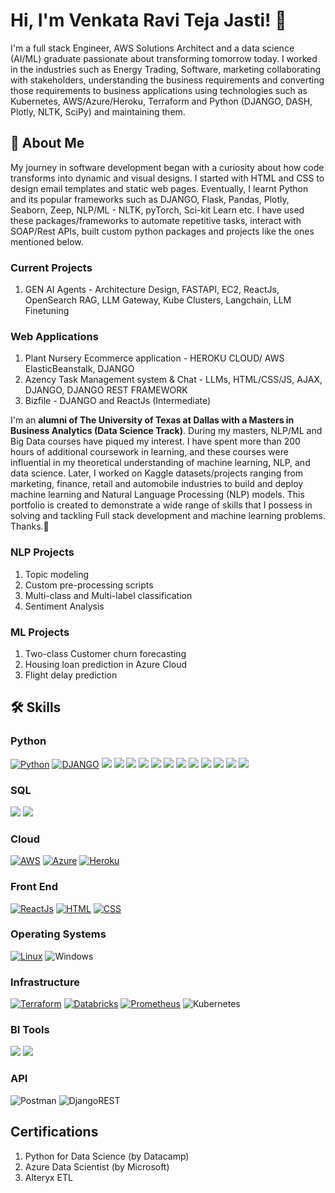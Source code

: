 # Hi, I'm Venkata Ravi Teja Jasti! 👋
I'm a full stack Engineer, AWS Solutions Architect and a data science (AI/ML) graduate passionate about transforming tomorrow today. I worked in the industries such as Energy Trading, Software, marketing collaborating with stakeholders, understanding the business requirements and converting those requirements to business applications using technologies such as Kubernetes, AWS/Azure/Heroku, Terraform and Python (DJANGO, DASH, Plotly, NLTK, SciPy) and maintaining them.


## 🚀 About Me
My journey in software development began with a curiosity about how code transforms into dynamic and visual designs. I started with HTML and CSS to design email templates and static web pages. Eventually, I learnt Python and its popular frameworks such as DJANGO, Flask, Pandas, Plotly, Seaborn, Zeep, NLP/ML - NLTK, pyTorch, Sci-kit Learn etc. I have used these packages/frameworks to automate repetitive tasks, interact with SOAP/Rest APIs, built custom python packages and projects like the ones mentioned below. 

### Current Projects
1. GEN AI Agents - Architecture Design, FASTAPI, EC2, ReactJs, OpenSearch RAG, LLM Gateway, Kube Clusters, Langchain, LLM Finetuning

### Web Applications
1. Plant Nursery Ecommerce application  - HEROKU CLOUD/ AWS ElasticBeanstalk, DJANGO
2. Azency Task Management system & Chat - LLMs, HTML/CSS/JS, AJAX, DJANGO, DJANGO REST FRAMEWORK
3. Bizfile - DJANGO and ReactJs (Intermediate)

I'm an **alumni of The University of Texas at Dallas with a Masters in Business Analytics (Data Science Track)**. During my masters, NLP/ML and Big Data courses have piqued my interest. I have spent more than 200 hours of additional coursework in learning, and these courses were influential in my theoretical understanding of machine learning, NLP, and data science. Later, I worked on Kaggle datasets/projects ranging from marketing, finance, retail and automobile industries to build and deploy machine learning and Natural Language Processing (NLP) models. This portfolio is created to demonstrate a wide range of skills that I possess in solving and tackling Full stack development and machine learning problems. Thanks.🙂

### NLP Projects
1. Topic modeling
2. Custom pre-processing scripts
3. Multi-class and Multi-label classification
4. Sentiment Analysis

### ML Projects
1. Two-class Customer churn forecasting
2. Housing loan prediction in Azure Cloud
3. Flight delay prediction


## 🛠 Skills
### Python
[![Python](https://img.shields.io/badge/Python-FFD43B?style=for-the-badge&logo=python&logoColor=darkgreen)](https://www.python.org)
[![DJANGO](https://img.shields.io/badge/Django-092E20?style=for-the-badge&logo=django&logoColor=green)](https://www.djangoproject.com/)
[![](https://img.shields.io/badge/scikit_learn-F7931E?style=for-the-badge&logo=scikit-learn&logoColor=white)](https://scikit-learn.org/stable/)
[![](https://img.shields.io/badge/SciPy-654FF0?style=for-the-badge&logo=SciPy&logoColor=white)](https://www.scipy.org)
[![](https://img.shields.io/badge/Numpy-777BB4?style=for-the-badge&logo=numpy&logoColor=white)](https://numpy.org)
[![](https://img.shields.io/badge/Pandas-2C2D72?style=for-the-badge&logo=pandas&logoColor=white)](https://pandas.pydata.org)
[![](https://img.shields.io/badge/Plotly-239120?style=for-the-badge&logo=plotly&logoColor=white)](https://plotly.com)
[![](https://img.shields.io/badge/PyTorch-EE4C2C?style=for-the-badge&logo=PyTorch&logoColor=white)](https://pytorch.org)
[![](https://img.shields.io/badge/MongoDB-4EA94B?style=for-the-badge&logo=mongodb&logoColor=white)](https://www.mongodb.com/)
[![](https://img.shields.io/badge/R-276DC3?style=for-the-badge&logo=r&logoColor=white)](https://www.r-project.org)
[![](https://img.shields.io/badge/json-5E5C5C?style=for-the-badge&logo=json&logoColor=white)](https://www.json.org/json-en.html)
[![](https://img.shields.io/badge/conda-342B029.svg?&style=for-the-badge&logo=anaconda&logoColor=white)](https://www.anaconda.com)
[![](https://img.shields.io/badge/Colab-F9AB00?style=for-the-badge&logo=googlecolab&color=525252)](https://colab.research.google.com)
[![](https://img.shields.io/badge/Flask-000000?style=for-the-badge&logo=flask&logoColor=white)](https://flask.palletsprojects.com/en/3.0.x/)

### SQL
[![](https://img.shields.io/badge/MySQL-00000F?style=for-the-badge&logo=mysql&logoColor=white)](https://www.mysql.com)
[![](https://img.shields.io/badge/SQLite-07405E?style=for-the-badge&logo=sqlite&logoColor=white)](https://www.sqlite.org/index.html)


### Cloud
[![AWS](https://img.shields.io/badge/Amazon_AWS-232F3E?style=for-the-badge&logo=amazon-aws&logoColor=white)](https://aws.com/)
[![Azure](https://img.shields.io/badge/Microsoft_Azure-0089D6?style=for-the-badge&logo=microsoft-azure&logoColor=white)](https://azure.com/)
[![Heroku](https://img.shields.io/badge/Heroku-430098?style=for-the-badge&logo=heroku&logoColor=white)](heroku.com)

### Front End
[![ReactJs](https://img.shields.io/badge/-ReactJs-61DAFB?logo=react&logoColor=white&style=for-the-badge)](https://react.dev/)
[![HTML](https://img.shields.io/badge/HTML5-E34F26?style=for-the-badge&logo=html5&logoColor=white)]()
[![CSS](https://img.shields.io/badge/CSS3-1572B6?style=for-the-badge&logo=css3&logoColor=white)]()

### Operating Systems
[![Linux](https://img.shields.io/badge/Linux-FCC624?style=for-the-badge&logo=linux&logoColor=black)](https://linux.com/)
![Windows](https://img.shields.io/badge/Windows-0078D6?style=for-the-badge&logo=windows&logoColor=white)

### Infrastructure
[![Terraform](https://img.shields.io/badge/terraform-7B42BC?logo=terraform&logoColor=white&style=for-the-badge)]()
[![Databricks](https://img.shields.io/badge/Databricks-FF3621?style=for-the-badge&logo=Databricks&logoColor=white)]()
[![Prometheus](https://img.shields.io/badge/-Prometheus-333333?style=flat&logo=prometheus)]()
![Kubernetes](https://img.shields.io/badge/kubernetes-%23326ce5.svg?style=for-the-badge&logo=kubernetes&logoColor=white)

### BI Tools
[![](https://img.shields.io/badge/Tableau-E97627?style=for-the-badge&logo=Tableau&logoColor=white)](https://www.tableau.com)
[![](https://img.shields.io/badge/Grafana-F2F4F9?style=for-the-badge&logo=grafana&logoColor=orange&labelColor=F2F4F9)](https://grafana.com)

### API
![Postman](https://img.shields.io/badge/Postman-FF6C37?style=for-the-badge&logo=postman&logoColor=white)
![DjangoREST](https://img.shields.io/badge/DJANGO-REST-ff1709?style=for-the-badge&logo=django&logoColor=white&color=ff1709&labelColor=gray)

## Certifications
1. Python for Data Science (by Datacamp)
2. Azure Data Scientist (by Microsoft)
3. Alteryx ETL
